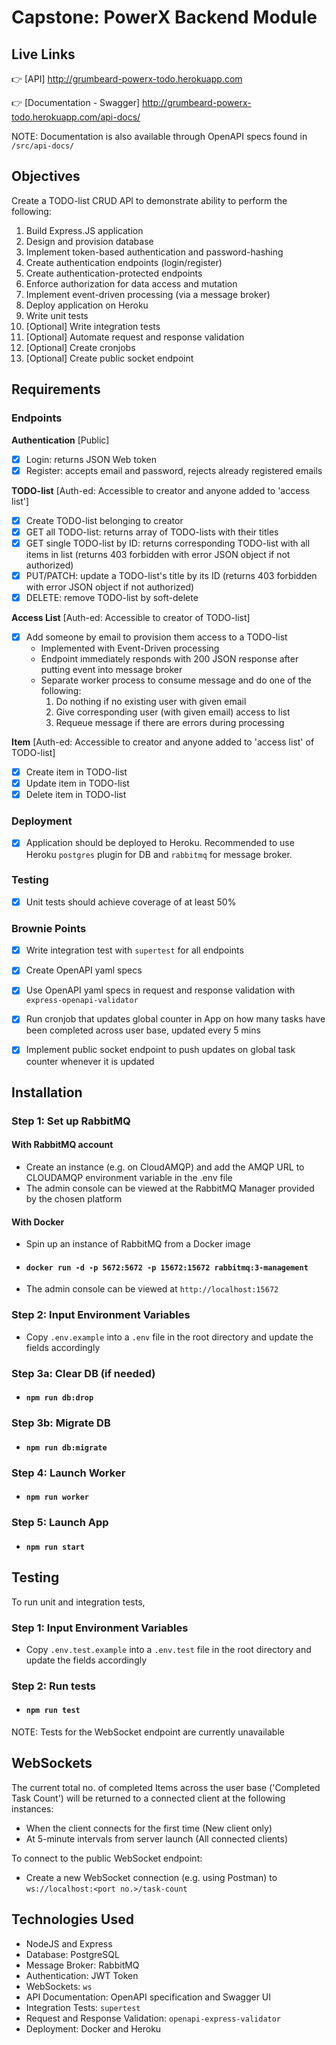 # Capstone: PowerX Backend Module

## Live Links
👉  [API] http://grumbeard-powerx-todo.herokuapp.com

👉  [Documentation - Swagger] http://grumbeard-powerx-todo.herokuapp.com/api-docs/

NOTE: Documentation is also available through OpenAPI specs found in `/src/api-docs/`

## Objectives
Create a TODO-list CRUD API to demonstrate ability to perform the following:
  1. Build Express.JS application
  2. Design and provision database
  3. Implement token-based authentication and password-hashing
  4. Create authentication endpoints (login/register)
  5. Create authentication-protected endpoints
  6. Enforce authorization for data access and mutation
  7. Implement event-driven processing (via a message broker)
  8. Deploy application on Heroku
  9. Write unit tests
  10. [Optional] Write integration tests
  11. [Optional] Automate request and response validation
  12. [Optional] Create cronjobs
  13. [Optional] Create public socket endpoint


## Requirements

### Endpoints
**Authentication** [Public]
- [X] Login: returns JSON Web token
- [X] Register: accepts email and password, rejects already registered emails

**TODO-list** [Auth-ed: Accessible to creator and anyone added to 'access list']
- [X] Create TODO-list belonging to creator
- [X] GET all TODO-list: returns array of TODO-lists with their titles 
- [X] GET single TODO-list by ID: returns corresponding TODO-list with all items in list (returns 403 forbidden with error JSON object if not authorized)
- [X] PUT/PATCH: update a TODO-list's title by its ID (returns 403 forbidden with error JSON object if not authorized)
- [X] DELETE: remove TODO-list by soft-delete

**Access List** [Auth-ed: Accessible to creator of TODO-list]
- [X] Add someone by email to provision them access to a TODO-list
  - Implemented with Event-Driven processing
  - Endpoint immediately responds with 200 JSON response after putting event into message broker
  - Separate worker process to consume message and do one of the following:
    1. Do nothing if no existing user with given email
    2. Give corresponding user (with given email) access to list
    3. Requeue message if there are errors during processing

**Item** [Auth-ed: Accessible to creator and anyone added to 'access list' of TODO-list]
- [X] Create item in TODO-list
- [X] Update item in TODO-list
- [X] Delete item in TODO-list

### Deployment
- [X] Application should be deployed to Heroku. Recommended to use Heroku `postgres` plugin for DB and `rabbitmq` for message broker.

### Testing
- [X] Unit tests should achieve coverage of at least 50%

### Brownie Points
- [X] Write integration test with `supertest` for all endpoints
- [X] Create OpenAPI yaml specs
- [X] Use OpenAPI yaml specs in request and response validation with `express-openapi-validator`
- [X] Run cronjob that updates global counter in App on how many tasks have been completed across user base, updated every 5 mins
- [X] Implement public socket endpoint to push updates on global task counter whenever it is updated


## Installation

### Step 1: Set up RabbitMQ

#### **With RabbitMQ account**
- Create an instance (e.g. on CloudAMQP) and add the AMQP URL to CLOUDAMQP environment variable in the .env file
- The admin console can be viewed at the RabbitMQ Manager provided by the chosen platform

#### **With Docker**
- Spin up an instance of RabbitMQ from a Docker image
- #### `docker run -d -p 5672:5672 -p 15672:15672 rabbitmq:3-management`
- The admin console can be viewed at `http://localhost:15672`

### Step 2: Input Environment Variables
- Copy `.env.example` into a `.env` file in the root directory and update the fields accordingly

### Step 3a: Clear DB (if needed)
- #### `npm run db:drop`

### Step 3b: Migrate DB
- #### `npm run db:migrate`

### Step 4: Launch Worker
- #### `npm run worker`

### Step 5: Launch App
- #### `npm run start`


## Testing
To run unit and integration tests, 

### Step 1: Input Environment Variables
- Copy `.env.test.example` into a `.env.test` file in the root directory and update the fields accordingly

### Step 2: Run tests
- #### `npm run test`

NOTE: Tests for the WebSocket endpoint are currently unavailable


## WebSockets
The current total no. of completed Items across the user base ('Completed Task Count') will be returned to a connected client at the following instances:
- When the client connects for the first time (New client only)
- At 5-minute intervals from server launch (All connected clients)

To connect to the public WebSocket endpoint:
- Create a new WebSocket connection (e.g. using Postman) to `ws://localhost:<port no.>/task-count`


## Technologies Used
- NodeJS and Express
- Database: PostgreSQL
- Message Broker: RabbitMQ
- Authentication: JWT Token
- WebSockets: `ws`
- API Documentation: OpenAPI specification and Swagger UI
- Integration Tests: `supertest`
- Request and Response Validation: `openapi-express-validator`
- Deployment: Docker and Heroku